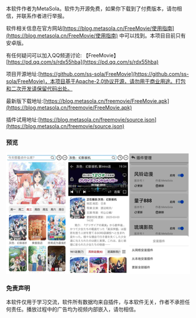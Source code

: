 本软件作者为MetaSola。软件为开源免费，如果你下载到了付费版本，请勿相信，并联系作者进行举报。

软件相关信息在官方网站[https://blog.metasola.cn/FreeMovie/使用指南](https://blog.metasola.cn/FreeMovie/使用指南) 中可以找到。本项目目前只有安卓版。

有任何疑问可以加入QQ频道讨论:
【FreeMovie】[https://pd.qq.com/s/rdx55hba](https://pd.qq.com/s/rdx55hba)

项目开源地址:[https://github.com/ss-sola/FreeMovie](https://github.com/ss-sola/FreeMovie)，本项目基于Apache-2.0协议开源，请勿用于商业用途。打包和二次开发请保留代码出处。

最新版下载地址:[https://blog.metasola.cn/freemovie/FreeMovie.apk](https://blog.metasola.cn/freemovie/FreeMovie.apk)

插件试用地址:[https://blog.metasola.cn/freemovie/source.json](https://blog.metasola.cn/freemovie/source.json)

### 预览

![alt text](/.imgs/main.jpg)

### 免责声明

本软件仅用于学习交流，软件所有数据均来自插件，与本软件无关，作者不承担任何责任。播放过程中的广告均为视频内部嵌入，请勿相信。
